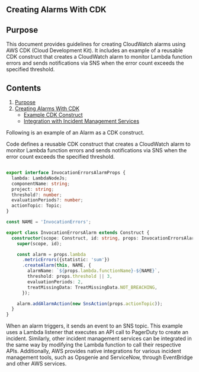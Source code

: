 ## Creating Alarms With CDK

## Purpose

This document provides guidelines for creating CloudWatch alarms using AWS CDK (Cloud Development Kit). It includes an example of a reusable CDK construct that creates a CloudWatch alarm to monitor Lambda function errors and sends notifications via SNS when the error count exceeds the specified threshold.

## Contents

1. [Purpose](#purpose)
2. [Creating Alarms With CDK](#creating-alarms-with-cdk)
   - [Example CDK Construct](#example-cdk-construct)
   - [Integration with Incident Management Services](#integration-with-incident-management-services)


Following is an example of an Alarm as a CDK construct.

Code defines a reusable CDK construct that creates a CloudWatch alarm to monitor Lambda function errors and sends notifications via SNS when the error count exceeds the specified threshold.

```typescript

export interface InvocationErrorsAlarmProps {
  lambda: LambdaNodeJs;
  componentName: string;
  project: string;
  threshold?: number;
  evaluationPeriods?: number;
  actionTopic: Topic;
}

const NAME = 'InvocationErrors';

export class InvocationErrorsAlarm extends Construct {
  constructor(scope: Construct, id: string, props: InvocationErrorsAlarmProps) {
    super(scope, id);

    const alarm = props.lambda
      .metricErrors({statistic: 'sum'})
      .createAlarm(this, NAME, {
        alarmName: `${props.lambda.functionName}-${NAME}`,
        threshold: props.threshold || 3,
        evaluationPeriods: 2,
        treatMissingData: TreatMissingData.NOT_BREACHING,
      });

    alarm.addAlarmAction(new SnsAction(props.actionTopic));
  }
}
```

When an alarm triggers, it sends an event to an SNS topic. This example uses a Lambda listener that executes an API call to PagerDuty to create an incident. Similarly, other incident management services can be integrated in the same way by modifying the Lambda function to call their respective APIs. Additionally, AWS provides native integrations for various incident management tools, such as Opsgenie and ServiceNow, through EventBridge and other AWS services.

